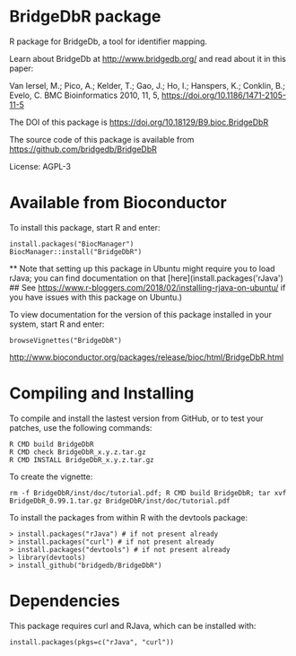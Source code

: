 # BridgeDbR package

R package for BridgeDb, a tool for identifier mapping.

Learn about BridgeDb at http://www.bridgedb.org/ and read about it in this paper:

Van Iersel, M.;  Pico, A.;  Kelder, T.;  Gao, J.;  Ho, I.;   Hanspers, K.;  Conklin, B.;  Evelo, C. BMC Bioinformatics 2010, 11, 5, https://doi.org/10.1186/1471-2105-11-5

The DOI of this package is https://doi.org/10.18129/B9.bioc.BridgeDbR

The source code of this package is available from https://github.com/bridgedb/BridgeDbR

License: AGPL-3

Available from Bioconductor
===========================
To install this package, start R and enter:

```
install.packages("BiocManager")
BiocManager::install("BridgeDbR")
```
** Note that setting up this package in Ubuntu might require you to load rJava; you can find documentation on that [here](install.packages('rJava') ## See https://www.r-bloggers.com/2018/02/installing-rjava-on-ubuntu/ if you have issues with this package on Ubuntu.)

To view documentation for the version of this package installed in your system, start R and enter:

```
browseVignettes("BridgeDbR")
```

http://www.bioconductor.org/packages/release/bioc/html/BridgeDbR.html
 
Compiling and Installing
========================

To compile and install the lastest version from GitHub, or to test your patches, use the following
commands:

    R CMD build BridgeDbR
    R CMD check BridgeDbR_x.y.z.tar.gz
    R CMD INSTALL BridgeDbR_x.y.z.tar.gz

To create the vignette:

    rm -f BridgeDbR/inst/doc/tutorial.pdf; R CMD build BridgeDbR; tar xvf BridgeDbR_0.99.1.tar.gz BridgeDbR/inst/doc/tutorial.pdf

To install the packages from within R with the devtools package:

    > install.packages("rJava") # if not present already
    > install.packages("curl") # if not present already
    > install.packages("devtools") # if not present already
    > library(devtools)
    > install_github("bridgedb/BridgeDbR")

Dependencies
============

This package requires curl and RJava, which can be installed with:

    install.packages(pkgs=c("rJava", "curl"))

